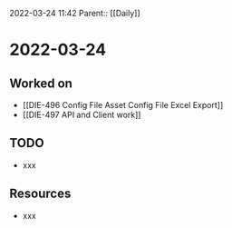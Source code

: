 2022-03-24 11:42
Parent:: [[Daily]]

# 2022-03-24

## Worked on

- [[DIE-496 Config File Asset Config File Excel Export]]
- [[DIE-497 API and Client work]]

## TODO

- xxx

## Resources

- xxx
